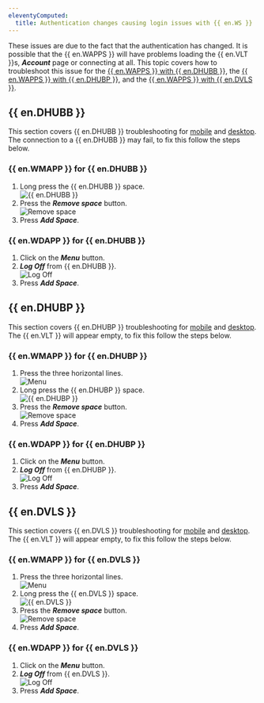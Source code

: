 ```yaml
---
eleventyComputed:
  title: Authentication changes causing login issues with {{ en.WS }}
---
```

These issues are due to the fact that the authentication has changed. It is possible that the {{ en.WAPPS }} will have problems loading the {{ en.VLT }}s, ***Account*** page or connecting at all. This topic covers how to troubleshoot this issue for the [{{ en.WAPPS }} with {{ en.DHUBB }}](#hub-business), the [{{ en.WAPPS }} with {{ en.DHUBP }}](#hub-personal), and the [{{ en.WAPPS }} with {{ en.DVLS }}](#devolutions-server).

## {{ en.DHUBB }}
This section covers {{ en.DHUBB }} troubleshooting for [mobile](#workspace-mobile-for-hub-business) and [desktop](#workspace-desktop-for-hub-business). The connection to a {{ en.DHUBB }} may fail, to fix this follow the steps below.
### {{ en.WMAPP }} for {{ en.DHUBB }}
1. Long press the {{ en.DHUBB }} space.  
![{{ en.DHUBB }}](https://webdevolutions.azureedge.net/docs/en/kb/KB0094.png)
1. Press the ***Remove space*** button.  
![Remove space](https://webdevolutions.azureedge.net/docs/en/kb/KB0095.png)
1. Press ***Add Space***.
### {{ en.WDAPP }} for {{ en.DHUBB }}
1. Click on the ***Menu*** button.
1. ***Log Off*** from {{ en.DHUBB }}.  
![Log Off](https://webdevolutions.azureedge.net/docs/en/kb/KB0093.png)
1. Press ***Add Space***.

## {{ en.DHUBP }}
This section covers {{ en.DHUBP }} troubleshooting for [mobile](#workspace-mobile-for-hub-personal) and [desktop](#workspace-desktop-for-hub-personal). The {{ en.VLT }} will appear empty, to fix this follow the steps below.

### {{ en.WMAPP }} for {{ en.DHUBP }}
1. Press the three horizontal lines.  
![Menu](https://webdevolutions.azureedge.net/docs/en/kb/KB0089.png)
1. Long press the {{ en.DHUBP }} space.  
![{{ en.DHUBP }}](https://webdevolutions.azureedge.net/docs/en/kb/KB0090.png)
1. Press the ***Remove space*** button.  
![Remove space](https://webdevolutions.azureedge.net/docs/en/kb/KB0091.png)
1. Press ***Add Space***.
### {{ en.WDAPP }} for {{ en.DHUBP }}
1. Click on the ***Menu*** button.
1. ***Log Off*** from {{ en.DHUBP }}.  
![Log Off](https://webdevolutions.azureedge.net/docs/en/kb/KB0092.png)
1. Press ***Add Space***.

## {{ en.DVLS }}
This section covers {{ en.DVLS }} troubleshooting for [mobile](#workspace-mobile-for-devolutions-server) and [desktop](#workspace-desktop-for-devolutions-server). The {{ en.VLT }} will appear empty, to fix this follow the steps below.

### {{ en.WMAPP }} for {{ en.DVLS }}
1. Press the three horizontal lines.  
![Menu](https://webdevolutions.azureedge.net/docs/en/kb/KB0108.png)
1. Long press the {{ en.DVLS }} space.  
![{{ en.DVLS }}](https://webdevolutions.azureedge.net/docs/en/kb/KB0109.png)
1. Press the ***Remove space*** button.  
![Remove space](https://webdevolutions.azureedge.net/docs/en/kb/KB0110.png)
1. Press ***Add Space***.

### {{ en.WDAPP }} for {{ en.DVLS }}
1. Click on the ***Menu*** button.
1. ***Log Off*** from {{ en.DVLS }}.  
![Log Off](https://webdevolutions.azureedge.net/docs/en/kb/KB0111.png)
1. Press ***Add Space***.
